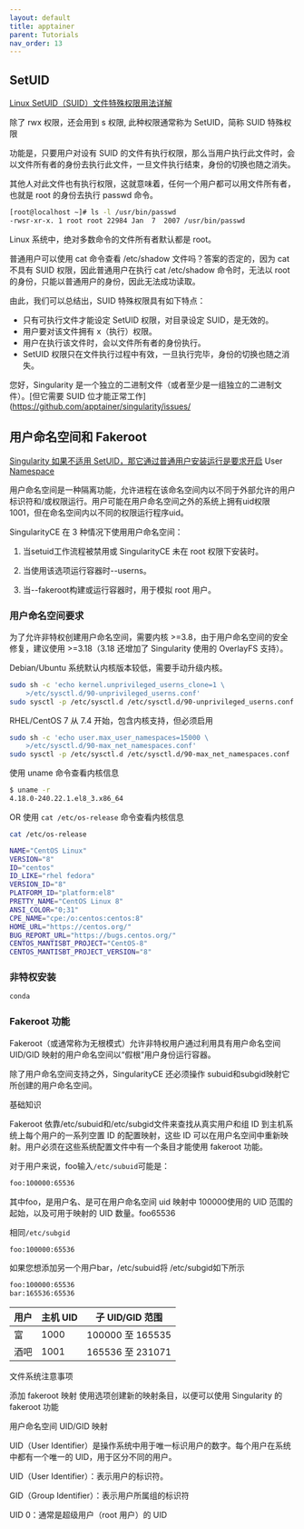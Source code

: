 ```yaml
---
layout: default
title: apptainer
parent: Tutorials
nav_order: 13
---
```






## SetUID

[Linux SetUID（SUID）文件特殊权限用法详解](https://c.biancheng.net/view/868.html)

除了 rwx 权限，还会用到 s 权限, 此种权限通常称为 SetUID，简称 SUID 特殊权限

功能是，只要用户对设有 SUID 的文件有执行权限，那么当用户执行此文件时，会以文件所有者的身份去执行此文件，一旦文件执行结束，身份的切换也随之消失。

其他人对此文件也有执行权限，这就意味着，任何一个用户都可以用文件所有者，也就是 root 的身份去执行 passwd 命令。
```bash
[root@localhost ~]# ls -l /usr/bin/passwd
-rwsr-xr-x. 1 root root 22984 Jan  7  2007 /usr/bin/passwd
```


Linux 系统中，绝对多数命令的文件所有者默认都是 root。

普通用户可以使用 cat 命令查看 /etc/shadow 文件吗？答案的否定的，因为 cat 不具有 SUID 权限，因此普通用户在执行 cat /etc/shadow 命令时，无法以  root 的身份，只能以普通用户的身份，因此无法成功读取。


由此，我们可以总结出，SUID 特殊权限具有如下特点：

- 只有可执行文件才能设定 SetUID 权限，对目录设定 SUID，是无效的。
- 用户要对该文件拥有 x（执行）权限。
- 用户在执行该文件时，会以文件所有者的身份执行。
- SetUID 权限只在文件执行过程中有效，一旦执行完毕，身份的切换也随之消失。

您好，Singularity 是一个独立的二进制文件（或者至少是一组独立的二进制文件）。[但它需要 SUID 位才能正常工作](https://github.com/apptainer/singularity/issues/




## 用户命名空间和 Fakeroot

[Singularity 如果不适用 SetUID，那它通过普通用户安装运行是要求开启](https://blog.weiyan.cc/tech/try-singularity/) User [Namespace](https://docs.sylabs.io/guides/3.8/admin-guide/user_namespace.html)

用户命名空间是一种隔离功能，允许进程在该命名空间内以不同于外部允许的用户标识符和/或权限运行。用户可能在用户命名空间之外的系统上拥有uid权限 1001，但在命名空间内以不同的权限运行程序uid。


SingularityCE 在 3 种情况下使用用户命名空间：

1. 当setuid工作流程被禁用或 SingularityCE 未在 root 权限下安装时。

2. 当使用该选项运行容器时--userns。

3. 当--fakeroot构建或运行容器时，用于模拟 root 用户。

### 用户命名空间要求
为了允许非特权创建用户命名空间，需要内核 >=3.8，由于用户命名空间的安全修复，建议使用 >=3.18（3.18 还增加了 Singularity 使用的 OverlayFS 支持）。

Debian/Ubuntu 系统默认内核版本较低，需要手动升级内核。
```bash
sudo sh -c 'echo kernel.unprivileged_userns_clone=1 \
    >/etc/sysctl.d/90-unprivileged_userns.conf'
sudo sysctl -p /etc/sysctl.d /etc/sysctl.d/90-unprivileged_userns.conf
```

RHEL/CentOS 7
从 7.4 开始，包含内核支持，但必须启用
```bash
sudo sh -c 'echo user.max_user_namespaces=15000 \
    >/etc/sysctl.d/90-max_net_namespaces.conf'
sudo sysctl -p /etc/sysctl.d /etc/sysctl.d/90-max_net_namespaces.conf
```

使用 uname 命令查看内核信息

```bash
$ uname -r                  
4.18.0-240.22.1.el8_3.x86_64
```

OR 使用 `cat /etc/os-release` 命令查看内核信息

```bash
cat /etc/os-release

NAME="CentOS Linux"
VERSION="8"
ID="centos"
ID_LIKE="rhel fedora"
VERSION_ID="8"
PLATFORM_ID="platform:el8"
PRETTY_NAME="CentOS Linux 8"
ANSI_COLOR="0;31"
CPE_NAME="cpe:/o:centos:centos:8"
HOME_URL="https://centos.org/"
BUG_REPORT_URL="https://bugs.centos.org/"
CENTOS_MANTISBT_PROJECT="CentOS-8"
CENTOS_MANTISBT_PROJECT_VERSION="8"
```
### 非特权安装

```bash
conda
```

### Fakeroot 功能
Fakeroot（或通常称为无根模式）允许非特权用户通过利用具有用户命名空间 UID/GID 映射的用户命名空间以“假根”用户身份运行容器。

除了用户命名空间支持之外，SingularityCE 还必须操作 subuid和subgid映射它所创建的用户命名空间。

基础知识

Fakeroot 依靠/etc/subuid和/etc/subgid文件来查找从真实用户和组 ID 到主机系统上每个用户的一系列空置 ID 的配置映射，这些 ID 可以在用户名空间中重新映射。用户必须在这些系统配置文件中有一个条目才能使用 fakeroot 功能。


对于用户来说，foo输入`/etc/subuid`可能是：
```bash
foo:100000:65536
```
其中foo，是用户名、是可在用户命名空间 uid 映射中 100000使用的 UID 范围的起始，以及可用于映射的 UID 数量。foo65536

相同`/etc/subgid`
```bash
foo:100000:65536
```

如果您想添加另一个用户bar，/etc/subuid将 /etc/subgid如下所示
```bash
foo:100000:65536
bar:165536:65536
```

| 用户   | 主机 UID | 子 UID/GID 范围      |
|--------|----------|----------------------|
| 富     | 1000     | 100000 至 165535     |
| 酒吧   | 1001     | 165536 至 231071     |


文件系统注意事项

添加 fakeroot 映射
使用选项创建新的映射条目，以便可以使用 Singularity 的 fakeroot 功能

用户命名空间 UID/GID 映射

UID（User Identifier）是操作系统中用于唯一标识用户的数字。每个用户在系统中都有一个唯一的 UID，用于区分不同的用户。

UID（User Identifier）：表示用户的标识符。

GID（Group Identifier）：表示用户所属组的标识符

UID 0：通常是超级用户（root 用户）的 UID